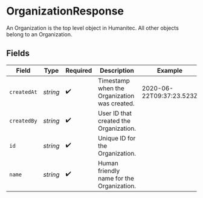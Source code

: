 # OrganizationResponse

An Organization is the top level object in Humanitec. All other objects belong to an Organization.


## Fields

| Field                                        | Type                                         | Required                                     | Description                                  | Example                                      |
| -------------------------------------------- | -------------------------------------------- | -------------------------------------------- | -------------------------------------------- | -------------------------------------------- |
| `createdAt`                                  | *string*                                     | :heavy_check_mark:                           | Timestamp when the Organization was created. | 2020-06-22T09:37:23.523Z                     |
| `createdBy`                                  | *string*                                     | :heavy_check_mark:                           | User ID that created the Organization.       |                                              |
| `id`                                         | *string*                                     | :heavy_check_mark:                           | Unique ID for the Organization.              |                                              |
| `name`                                       | *string*                                     | :heavy_check_mark:                           | Human friendly name for the Organization.    |                                              |